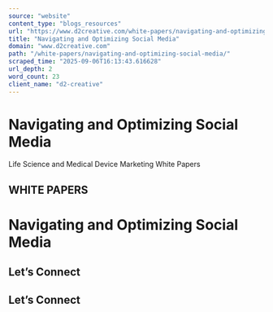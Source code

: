 ```yaml
---
source: "website"
content_type: "blogs_resources"
url: "https://www.d2creative.com/white-papers/navigating-and-optimizing-social-media/"
title: "Navigating and Optimizing Social Media"
domain: "www.d2creative.com"
path: "/white-papers/navigating-and-optimizing-social-media/"
scraped_time: "2025-09-06T16:13:43.616628"
url_depth: 2
word_count: 23
client_name: "d2-creative"
---
```


# Navigating and Optimizing Social Media

Life Science and Medical Device Marketing White Papers

## WHITE PAPERS

# Navigating and Optimizing Social Media

## Let’s Connect

## Let’s Connect
